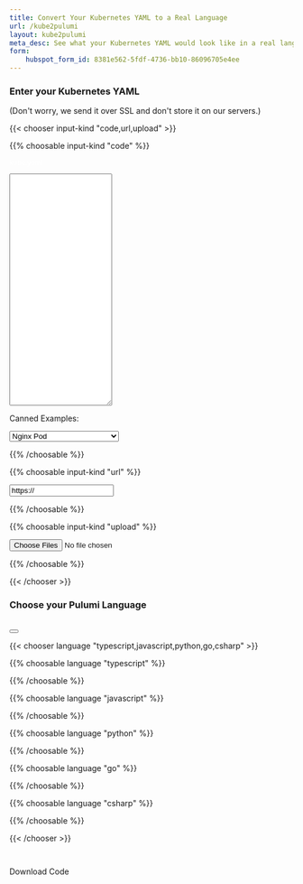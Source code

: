 ```yaml
---
title: Convert Your Kubernetes YAML to a Real Language
url: /kube2pulumi
layout: kube2pulumi
meta_desc: See what your Kubernetes YAML would look like in a real language thanks to Pulumi.
form:
    hubspot_form_id: 8381e562-5fdf-4736-bb10-86096705e4ee
---
```


<!-- Load up various Prism JS/CSS files needed to dynamically colorize results -->
<script type="text/javascript" src="https://cdnjs.cloudflare.com/ajax/libs/prism/1.20.0/prism.min.js" data-manual></script>
<script type="text/javascript" src="https://cdnjs.cloudflare.com/ajax/libs/prism/1.20.0/components/prism-javascript.min.js" data-manual></script>
<script type="text/javascript" src="https://cdnjs.cloudflare.com/ajax/libs/prism/1.20.0/components/prism-typescript.min.js" data-manual></script>
<script type="text/javascript" src="https://cdnjs.cloudflare.com/ajax/libs/prism/1.20.0/components/prism-python.min.js" data-manual></script>
<script type="text/javascript" src="https://cdnjs.cloudflare.com/ajax/libs/prism/1.20.0/components/prism-python.min.js" data-manual></script>
<script type="text/javascript" src="https://cdnjs.cloudflare.com/ajax/libs/prism/1.20.0/components/prism-go.min.js" data-manual></script>
<script type="text/javascript" src="https://cdnjs.cloudflare.com/ajax/libs/prism/1.20.0/components/prism-csharp.min.js" data-manual></script>
<link rel="stylesheet" type="text/css" href="https://cdnjs.cloudflare.com/ajax/libs/prism/1.20.0/themes/prism.min.css" />
<!-- JS for dynamically creating and downloading source as zips. -->
<script type="text/javascript" src="https://cdnjs.cloudflare.com/ajax/libs/jszip/3.5.0/jszip.min.js"></script>
<script type="text/javascript" src="https://cdnjs.cloudflare.com/ajax/libs/FileSaver.js/2.0.2/FileSaver.min.js"></script>

<div class="w-full mx-auto md:flex">

<div class="md:w-1/2 md:mr-2">

<h3 class="text-gray-700 text-center">Enter your Kubernetes YAML</h3>
<div class="text-gray-500 text-center m-1 -mb-2 text-xs">
    (Don't worry, we send it over SSL and don't store it on our servers.)
</div>

{{< chooser input-kind "code,url,upload" >}}

{{% choosable input-kind "code" %}}

<p class="m-0 -mt-4 p-2 bg-purple-300 text-white font-bold font-mono font-xs"
    style="font-size: 0.75rem !important; color: #fff !important">kube.yaml</p>
<textarea id="terraform-code" rows="27"
    class="w-full px-6 py-4 text-gray-700 text-sm font-mono overflow-y-scroll overflow-x-hidden whitespace-pre"
    title="Enter a single-file HCL program's text; see the 'UPLOAD' tab for multi-file programs">
</textarea>

<p class="text-gray-700 text-xs mb-1">
    Canned Examples:
</p>
<select id="terraform-canned-example" class="text-gray-700 text-xs">
    <option id=""></option>
    <option id="nginx_pod" selected>Nginx Pod</option>
    <option id="pulumi_operator">Pulumi Operator Deployment</option>
    <option id="auth">Auth Roles</option>
</select>

{{% /choosable %}}

{{% choosable input-kind "url" %}}

<input id="terraform-url" type="text" class="px-6 py-4 text-gray-700 text-sm w-full" value="https://"
    title="Enter a URL to a single YAML file (e.g., https://raw.githubusercontent.com/kubernetes/examples/master/guestbook/frontend-deployment.yaml); see the 'UPLOAD' tab for multiple files">
</input>

{{% /choosable %}}

{{% choosable input-kind "upload" %}}

<input id="terraform-upload" type="file" multiple class="px-6 py-4 text-gray-700 text-sm w-full">
</input>

{{% /choosable %}}

{{< /chooser >}}

</div>

<div class="md:w-1/2 md:ml-2">

<h3 class="text-gray-700 text-center">Choose your Pulumi Language</h3>
<div class="text-gray-500 text-center m-1 -mb-2 text-xs">
    &nbsp;
</div>

<div id="pulumi-code-download-icon" class="float-right mt-4 mr-1 hidden">
    <button class="copy-button" onclick="downloadCode()"><i class="fa fa-download text-xl" title="Download"></i></button>
</div>

{{< chooser language "typescript,javascript,python,go,csharp" >}}

{{% choosable language "typescript" %}}

<div id="pulumi-code-typescript-files" class="m-0 p-0"></div>

{{% /choosable %}}

{{% choosable language "javascript" %}}

<div id="pulumi-code-javascript-files" class="m-0 p-0"></div>

{{% /choosable %}}

{{% choosable language "python" %}}

<div id="pulumi-code-python-files" class="m-0 p-0"></div>

{{% /choosable %}}

{{% choosable language "go" %}}

<div id="pulumi-code-go-files" class="m-0 p-0"></div>

{{% /choosable %}}

{{% choosable language "csharp" %}}

<div id="pulumi-code-csharp-files" class="m-0 p-0"></div>

{{% /choosable %}}

{{< /chooser >}}

</div>

</div>

<pre id="pulumi-errors" class="text-center text-xs font-bold font-mono bg-gray-200 border-0 hidden" style="color:#ff0000"></pre>
<pre id="pulumi-warnings" class="text-center text-xs font-bold font-mono bg-gray-200 border-0 hidden" style="color:#cc6600"></pre>

<script>
// Extracts a query string variable from the browser's location.
function getQueryVariable(variable) {
    var query = window.location.search.substring(1);
    var vars = query.split("&");

    for (var i = 0; i < vars.length; i++) {
        var pair = vars[i].split("=");

        if (pair[0] === variable) {
            return decodeURIComponent(pair[1].replace(/\+/g, "%20"));
        }
    }
}

function getCurrentInputKind() {
    var ik;
    $("pulumi-chooser[type='input-kind'] > ul > li.active > a").each(function (i, e) {
        ik = $(e).text().trim().toLowerCase();
        return false;
    });
    return ik;
}

function setCurrentInputKind(ik) {
    $("pulumi-chooser[type='input-kind'] > ul > li > a").each(function (i, e) {
        if ($(e).text().trim().toLowerCase() === ik) {
            $(e)[0].click();
            return false;
        }
    });
}

function getCurrentLanguage() {
    var cl;
    $("pulumi-chooser[type='language'] > ul > li.active > a").each(function (i, e) {
        cl = e.innerText.trim().toLowerCase();
        return false;
    });
    return cl;
}

// currentCode will be updated to keep track of the currently converted code files. This
// is updated by convertCode and referenced from downloadCode to turn them into a ZIP for downloading.
var currentCodeFiles = {};

function clearLanguageFiles(language) {
    $("#pulumi-code-"+language+"-files").text("");
    $("#pulumi-code-download-icon").hide();
    $("#pulumi-code-download-button").addClass([ "opacity-50", "cursor-not-allowed" ]);
    currentCodeFiles = {};
}

function addLanguageFile(language, fn, code) {
    // Track this in the current list of files.
    currentCodeFiles[fn] = code;

    // Try to colorize the code first.
    if (window.Prism) {
        try {
            code = window.Prism.highlight(code, Prism.languages[language], language);
        } catch (err) {
            console.log("code highlighting failed: " + err);
        }
    } else {
        console.log("no code highlighting available");
    }

    let files = $(`#pulumi-code-${language}-files`);
    let fileno = files.children().length;
    let filediv = `pulumi-code-${language}-${fileno}`;
    files.append(`
        <p class="m-0 ${fileno == 0 ? "" : "-mt-4"} p-2 bg-purple-300 text-white font-bold font-mono font-xs"
            style="font-size: 0.75rem !important; color: #fff !important">${fn}</p>
        <div class="highlight" id="${filediv}">
            <pre class="chroma"><code class="language-typescript"
                style="font-size: 14px !important;font-family:Source Code Pro, Menlo, Monaco, Consolas, 'Liberation Mono', 'Courier New', monospace" data-lang="typescript">${code}</code></pre>
            <div class="copy-button-container">
                <pulumi-tooltip>
                    <button class="copy-button"><i class="far fa-copy copy text-xl"></i></button>
                    <span slot="content">Click to copy</span>
                </pulumi-tooltip>
            </div>
        </div>
    `);
    $("#code[class*=language-], pre[class*=language-]").css("font-size", "14px");

    addCopyButton($(`#${filediv}`));
}

var couldNotConvertError =`<div id="couldnt-convert-code" class="container mx-auto pt-8">
    <div class="text-center max-w-2xl mx-auto">
        <h3>Sorry, we couldn't convert your code.</h3><br>
        <p class="text-lg mt-0 mb-16">
            There may be a problem with the code you submitted, or it might use a feature the
            converter doesn't yet support. To work with an engineer to help with your evaluation, please
            <a href="{{< relref "/about#contactus" >}})" class="link">contact us</a> or
            <a href="https://slack.pulumi.com" class="link">join our Community Slack</a>. We are here to help!
        </p>
    </div>
</div>
`;

// Display the "could not convert" boilerplate.
function displayCouldNotConvert(language) {
    clearLanguageFiles(language);
    $("#pulumi-code-"+language+"-files").html(couldNotConvertError);
}

// Now set up our event handler for conversion.
function convertCode(language) {
    // If we got called without an explicit language, look it up.
    language = language || getCurrentLanguage();

    // Get the currently chosen language by looking up the active language chooser tab.
    let languageTextbox = language;
    if (language === "c#") {
        language = "csharp";
        languageTextbox = "csharp";
    } else if (language === "javascript") {
        language = "typescript";
        languageTextbox = "javascript";
    }

    // Clear the current fields.
    $("#pulumi-errors").hide();
    $("#pulumi-warnings").hide();
    clearLanguageFiles(languageTextbox);

    // Now read the various possible code sources.
    let tfCode = $("#terraform-code").val();
    let tfUrl = $("#terraform-url").val();
    let tfUploadFiles = $("#terraform-upload")[0].files;
    if (tfUrl === "https://") {
        tfUrl = "";
    }

    // Read the input kind and verify that we've got what we need.
    let tfIk = getCurrentInputKind();
    switch (tfIk) {
    case "url":
        if (tfUrl === "") {
            $("#pulumi-errors").text("Error: Please enter a URL for the code to convert above, and then try again");
            $("#pulumi-errors").show();
            return;
        }
        break;
    case "upload":
        if (!tfUploadFiles || !tfUploadFiles.length) {
            $("#pulumi-errors").text("Error: Please choose code files to upload above, and then try again");
            $("#pulumi-errors").show();
            return;
        }
        break;
    default: // "code"
        if (tfCode === "") {
            $("#pulumi-errors").text("Error: Please enter the code to convert above, and then try again");
            $("#pulumi-errors").show();
            return;
        }
        break;
    }

    // Add some "waiting" touches.
    $(document.body).css({ "cursor": "wait" });
    $("#terraform-code, #terraform-url").css({ "cursor": "wait" });
    $("pulumi-chooser[type='language'] > ul > li > a").css({ "cursor": "wait" });
    addLanguageFile(languageTextbox, "…", "…");

    // Post to the endpoint and then, afterwards, add the result to the textbox.
    let post = {
        url: "https://k3wz4qdpci.execute-api.us-west-2.amazonaws.com/stage/convertKube",
    };
    if (tfIk === "upload") {
        // If uploading files, we need to take a slightly more complex path.
        var fd = new FormData();
        for (let i = 0; i < tfUploadFiles.length; i++) {
            fd.append("file", tfUploadFiles[i]);
        }
        post.data = fd;
        post.processData = false;
        post.contentType = false;

        // Since the payload is the multipart form upload, send the language in the querystring.
        post.url += "?language=" + language;
    } else {
        switch (tfIk) {
        case "url":
            post.data = JSON.stringify({ url: tfUrl, language: language });
            break;
        default: // "code"
            post.data = JSON.stringify({ code: tfCode, language: language });
            break;
        }
        post.dataType = "json";
    }
    $.post(post)
        .done(function(data) {
            clearLanguageFiles(languageTextbox);

            if (data.files) {
                let filenames = Object.keys(data.files);
                filenames.sort();
                for (let i = 0; i < filenames.length; i++) {
                    let fn = filenames[i];
                    let code = data.files[fn];
                    addLanguageFile(languageTextbox, fn, code);
                }
                $("#pulumi-code-download-icon").show();
                $("#pulumi-code-download-button").removeClass([ "opacity-50", "cursor-not-allowed" ]);
            } else {
                displayCouldNotConvert(languageTextbox);
            }

            if (data.diagnostics) {
                $("#pulumi-warnings").text(data.diagnostics);
                $("#pulumi-warnings").show();
            }
        })
        .fail(function(err) {
            let errorText = "An unspecified error occurred";
            if (err) {
                if (err.responseText) {
                    errorText = err.responseText;
                    try {
                        let errdata = JSON.parse(err.responseText);
                        if (errdata.error) {
                            errorText = errdata.error;
                        }
                    } catch {
                        // ignore.
                    }
                }
                errorText += " [" + err.statusText + " " + err.status + "]";
            }
            $("#pulumi-errors").text(errorText);
            $("#pulumi-errors").show();
            displayCouldNotConvert(languageTextbox);
        }).
        always(function() {
            $(document.body).css({ "cursor": "default" });
            $("#terraform-code, #terraform-url").css({ "cursor": "text" });
            $("pulumi-chooser[type='language'] > ul > li > a").css({ "cursor": "pointer" });
        });
}

// downloadCode downloads the currently converted code, if available.
function downloadCode() {
    let zip = new JSZip();
    for (let fn of Object.keys(currentCodeFiles)) {
        zip.file(fn, currentCodeFiles[fn]);
    }
    zip.generateAsync({ type: "blob" }).then(function(content) {
        // Use FileSaver.js to save the file, triggering download in the user's browser.
        saveAs(content, "kube2pulumi.zip");
    });
}

function getCannedExample(id) {
    if (id === undefined) {
        // Look up the currently selected example ID.
        id = $("#terraform-canned-example").children("option:selected").attr("id");
    }

    let comment = "#"; // to suppress Markdown lint errors.
    switch (id) {
        case "":
            return "";

        case "nginx_pod":
            return `apiVersion: v1
kind: Pod
metadata:
  namespace: frontend
  name: nginx
spec:
  containers:
    - name: nginx
      image: nginx:1.14-alpine
      resources:
        limits:
          memory: 20Mi
          cpu: 0.2

`;

        case "pulumi_operator":
            return `
apiVersion: apps/v1
kind: Deployment
metadata:
  name: pulumi-kubernetes-operator
spec:
  replicas: 1
  selector:
    matchLabels:
      name: pulumi-kubernetes-operator
  template:
    metadata:
      labels:
        name: pulumi-kubernetes-operator
    spec:
      serviceAccountName: pulumi-kubernetes-operator
      imagePullSecrets:
        - name: pulumi-kubernetes-operator
      containers:
        - name: pulumi-kubernetes-operator
          image: pulumi/pulumi-kubernetes-operator:v0.0.2
          command:
            - pulumi-kubernetes-operator
          args:
            - "--zap-level=debug"
          imagePullPolicy: Always
          env:
            - name: WATCH_NAMESPACE
              valueFrom:
                fieldRef:
                  fieldPath: metadata.namespace
            - name: POD_NAME
              valueFrom:
                fieldRef:
                  fieldPath: metadata.name
            - name: OPERATOR_NAME
              value: "pulumi-kubernetes-operator"
`;

        case "auth":
            return `
apiVersion: rbac.authorization.k8s.io/v1
kind: Role
metadata:
  creationTimestamp: null
  name: pulumi-kubernetes-operator
rules:
  \- apiGroups:
      - ""
    resources:
      - pods
      - services
      - services/finalizers
      - endpoints
      - persistentvolumeclaims
      - events
      - configmaps
      - secrets
    verbs:
      - create
      - delete
      - get
      - list
      - patch
      - update
      - watch
  \- apiGroups:
      - apps
    resources:
      - deployments
      - daemonsets
      - replicasets
      - statefulsets
    verbs:
      - create
      - delete
      - get
      - list
      - patch
      - update
      - watch
  \- apiGroups:
      - monitoring.coreos.com
    resources:
      - servicemonitors
    verbs:
      - get
      - create
  \- apiGroups:
      - apps
    resourceNames:
      - pulumi-kubernetes-operator
    resources:
      - deployments/finalizers
    verbs:
      - update
  \- apiGroups:
      - ""
    resources:
      - pods
    verbs:
      - get
  \- apiGroups:
      - apps
    resources:
      - replicasets
      - deployments
    verbs:
      - get
  \- apiGroups:
      - pulumi.com
    resources:
      - '*'
    verbs:
      - create
      - delete
      - get
      - list
      - patch
      - update
      - watch
`;

        default:
            throw new Error("unrecognized canned example ID: " + id);
    }
}

function loadCannedExample(id) {
    $("#terraform-code").val(getCannedExample(id));
}

window.onload = function() {
    $(document).ready(function() {
        // If there are querystring parameters populate the fields.
        let tfUrl = getQueryVariable("url");
        let tfCode = getQueryVariable("code");
        if (tfUrl) {
            $("#terraform-url").val(tfUrl);
            setCurrentInputKind("url");
        } else {
            if (tfCode) {
                $("#terraform-code").val(tfCode);
            } else {
                loadCannedExample();
            }
            setCurrentInputKind("code");
        }

        // We auto-submit the code based on user interaction, including (1) after they finish typing,
        // (2) if they hit enter in the URL box, (3) after selecting files to upload, and (4) when
        // switching the language in the right-hand converted code box.

        // After a while of no typing, submit.
        var typingTimer;
        let doneTypingMs = 1500;
        $("#terraform-code").keyup(function (e) {
            clearTimeout(typingTimer);
            if ($(this).val() !== "") {
                typingTimer = setTimeout(convertCode, doneTypingMs);
            }
        });
        $("#terraform-code").keydown(function (e) {
            clearTimeout(typingTimer);
        });
        $("#terraform-url").keyup(function (e) {
            clearTimeout(typingTimer);
            if ($(this).val() !== "" && e.which !== 13) {
                typingTimer = setTimeout(convertCode, doneTypingMs);
            }
        });
        $("#terraform-url").keydown(function (e) {
            clearTimeout(typingTimer);
            if (e.which === 13) {
                // If you hit enter in the URL bar, submit immediately.
                convertCode();
                return false;
            }
        });

        // After the file upload selector has occurred, submit.
        $("#terraform-upload").change(function (e) {
            let files = $("#terraform-upload")[0].files;
            if (files && files.length) {
                convertCode();
                return false;
            }
        });

        // Enable tabs within the code window, to make it easier to type code.
        $("#terraform-code").keydown(function (e) {
            if ((e.which || e.keyCode) === 9) {
                e.preventDefault();
                let start = this.selectionStart;
                let end = this.selectionEnd;
                $(this).val(
                    $(this).val().substring(0, start) +
                    "\t" +
                    $(this).val().substring(end)
                );
                this.selectionStart = this.selectionEnd = start + 1;
            }
        });

        // If the canned example is changed, use it to load the code.
        $("#terraform-canned-example").change(function (e) {
            loadCannedExample();
            convertCode();
        });

        // Hook up event handlers for the language choosers.
        $("pulumi-chooser[type='language'] > ul > li > a").each(function (i, e) {
            $(e).click(function() {
                convertCode($(e).text().trim().toLowerCase());
            });
        });

        // Fire off a conversion just to get started using the default code snippet example.
        convertCode(getCurrentLanguage() || "typescript");
    });
}
</script>

<div class="text-center py-8">
    <a id="pulumi-code-download-button"
        class="btn btn-lg mr-4 opacity-50 cursor-not-allowed" onclick="downloadCode()">Download Code</a>
</div>
